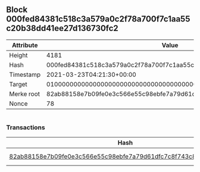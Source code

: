 ## Block 000fed84381c518c3a579a0c2f78a700f7c1aa55c20b38dd41ee27d136730fc2

Attribute | Value
--- | ---
Height | 4181
Hash | 000fed84381c518c3a579a0c2f78a700f7c1aa55c20b38dd41ee27d136730fc2
Timestamp | 2021-03-23T04:21:30+00:00
Target | 0100000000000000000000000000000000000000000000000000000000000000
Merke root | 82ab88158e7b09fe0e3c566e55c98ebfe7a79d61dfc7c8f743c82754a9bb75b1
Nonce | 78

```

```

### Transactions

Hash | Amount
--- | ---
[82ab88158e7b09fe0e3c566e55c98ebfe7a79d61dfc7c8f743c82754a9bb75b1](82ab88158e7b09fe0e3c566e55c98ebfe7a79d61dfc7c8f743c82754a9bb75b1.md) | 10.00000000 SKEPTI 
